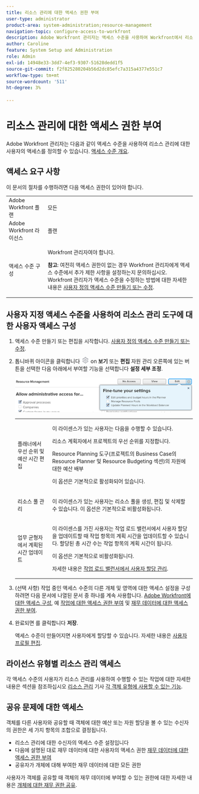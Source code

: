 ```yaml
---
title: 리소스 관리에 대한 액세스 권한 부여
user-type: administrator
product-area: system-administration;resource-management
navigation-topic: configure-access-to-workfront
description: Adobe Workfront 관리자는 액세스 수준을 사용하여 Workfront에서 리소스 관리에 대한 사용자의 액세스를 정의할 수 있습니다.
author: Caroline
feature: System Setup and Administration
role: Admin
exl-id: 14948e33-3dd7-4ef3-9307-51628dedd1f5
source-git-commit: f2f825280204b56d2dc85efc7a315a4377e551c7
workflow-type: tm+mt
source-wordcount: '511'
ht-degree: 3%

---
```


# 리소스 관리에 대한 액세스 권한 부여

Adobe Workfront 관리자는 다음과 같이 액세스 수준을 사용하여 리소스 관리에 대한 사용자의 액세스를 정의할 수 있습니다. [액세스 수준 개요](../../../administration-and-setup/add-users/access-levels-and-object-permissions/access-levels-overview.md).

## 액세스 요구 사항

이 문서의 절차를 수행하려면 다음 액세스 권한이 있어야 합니다.

<table style="table-layout:auto"> 
 <col> 
 <col> 
 <tbody> 
  <tr> 
   <td role="rowheader">Adobe Workfront 플랜</td> 
   <td>모든</td> 
  </tr> 
  <tr> 
   <td role="rowheader">Adobe Workfront 라이선스</td> 
   <td>플랜</td> 
  </tr> 
  <tr> 
   <td role="rowheader">액세스 수준 구성</td> 
   <td> <p>Workfront 관리자여야 합니다.</p> <p><b>참고</b>: 여전히 액세스 권한이 없는 경우 Workfront 관리자에게 액세스 수준에서 추가 제한 사항을 설정하는지 문의하십시오. Workfront 관리자가 액세스 수준을 수정하는 방법에 대한 자세한 내용은 <a href="../../../administration-and-setup/add-users/configure-and-grant-access/create-modify-access-levels.md" class="MCXref xref" data-mc-variable-override="">사용자 정의 액세스 수준 만들기 또는 수정</a>.</p> </td> 
  </tr> 
 </tbody> 
</table>

## 사용자 지정 액세스 수준을 사용하여 리소스 관리 도구에 대한 사용자 액세스 구성

1. 액세스 수준 만들기 또는 편집을 시작합니다. [사용자 정의 액세스 수준 만들기 또는 수정](../../../administration-and-setup/add-users/configure-and-grant-access/create-modify-access-levels.md).
1. 톱니바퀴 아이콘을 클릭합니다 ![](assets/gear-icon-settings.png) on **보기** 또는 **편집** 자원 관리 오른쪽에 있는 버튼을 선택한 다음 아래에서 부여할 기능을 선택합니다 **설정 세부 조정**.

   ![](assets/resource-management-details-of-edit-in-the-access-level.png)

   <table style="table-layout:auto"> 
    <col> 
    <col> 
    <tbody> 
     <tr> 
      <td role="rowheader">플래너에서 우선 순위 및 예산 시간 편집</td> 
      <td> <p>이 라이센스가 있는 사용자는 다음을 수행할 수 있습니다.</p> <p>리소스 계획자에서 프로젝트의 우선 순위를 지정합니다.</p> <p>Resource Planning 도구(프로젝트의 Business Case의 Resource Planner 및 Resource Budgeting 섹션)의 자원에 대한 예산 배부</p> <p>이 옵션은 기본적으로 활성화되어 있습니다.</p> </td> 
     </tr> 
     <tr> 
      <td role="rowheader">리소스 풀 관리</td> 
      <td> <p>이 라이센스가 있는 사용자는 리소스 풀을 생성, 편집 및 삭제할 수 있습니다. 이 옵션은 기본적으로 비활성화됩니다.</p> </td> 
     </tr> 
     <tr data-mc-conditions=""> 
      <td role="rowheader"><span>업무 균형자에서 계획된 시간 업데이트</span> </td> 
      <td> <p>이 라이센스를 가진 사용자는 작업 로드 밸런서에서 사용자 할당을 업데이트할 때 작업 항목의 계획 시간을 업데이트할 수 있습니다. 할당된 총 시간 수는 작업 항목의 계획 시간이 됩니다.</p> <p>이 옵션은 기본적으로 비활성화됩니다.</p> <p> 자세한 내용은 <a href="../../../resource-mgmt/workload-balancer/manage-user-allocations-workload-balancer.md" class="MCXref xref">작업 로드 밸런서에서 사용자 할당 관리</a>.</p> </td> 
     </tr> 
    </tbody> 
   </table>

1. (선택 사항) 작업 중인 액세스 수준의 다른 개체 및 영역에 대한 액세스 설정을 구성하려면 다음 문서에 나열된 문서 중 하나를 계속 사용합니다. [Adobe Workfront에 대한 액세스 구성](../../../administration-and-setup/add-users/configure-and-grant-access/configure-access.md), 예 [작업에 대한 액세스 권한 부여](../../../administration-and-setup/add-users/configure-and-grant-access/grant-access-tasks.md) 및 [재무 데이터에 대한 액세스 권한 부여](../../../administration-and-setup/add-users/configure-and-grant-access/grant-access-financial.md).
1. 완료되면 를 클릭합니다 **저장**.

   액세스 수준이 만들어지면 사용자에게 할당할 수 있습니다. 자세한 내용은 [사용자 프로필 편집](../../../administration-and-setup/add-users/create-and-manage-users/edit-a-users-profile.md).

## 라이선스 유형별 리소스 관리 액세스

각 액세스 수준의 사용자가 리소스 관리를 사용하여 수행할 수 있는 작업에 대한 자세한 내용은 섹션을 참조하십시오 [리소스 관리](../../../administration-and-setup/add-users/access-levels-and-object-permissions/functionality-available-for-each-object-type.md#resource) 기사 [각 객체 유형에 사용할 수 있는 기능](../../../administration-and-setup/add-users/access-levels-and-object-permissions/functionality-available-for-each-object-type.md).

## 공유 문제에 대한 액세스

<!--
If you make changes here, make them also in the "Grant access to" articles where this snippet had to be converted to text:
* reports, dashboards, and calendars
* financial data
* issue
-->

객체를 다른 사용자와 공유할 때 객체에 대한 예산 또는 자원 할당을 볼 수 있는 수신자의 권한은 세 가지 항목의 조합으로 결정됩니다.

* 리소스 관리에 대한 수신자의 액세스 수준 설정입니다
* 다음에 설명된 대로 재무 데이터에 대한 사용자의 액세스 권한 [재무 데이터에 대한 액세스 권한 부여](../../../administration-and-setup/add-users/configure-and-grant-access/grant-access-financial.md)
* 공유자가 개체에 대해 부여한 재무 데이터에 대한 모든 권한

사용자가 객체를 공유할 때 객체의 재무 데이터에 부여할 수 있는 권한에 대한 자세한 내용은 [개체에 대한 재무 권한 공유](../../../workfront-basics/grant-and-request-access-to-objects/share-financial-permissions-object.md).
